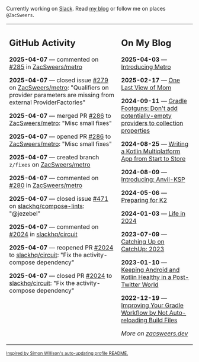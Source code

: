 Currently working on [Slack](https://slack.com/). Read [my blog](https://zacsweers.dev/) or follow me on places `@ZacSweers`.

<table><tr><td valign="top" width="60%">

## GitHub Activity
<!-- githubActivity starts -->
**2025-04-07** — commented on [#285](https://github.com/ZacSweers/metro/pull/285#issuecomment-2784097511) in [ZacSweers/metro](https://github.com/ZacSweers/metro)

**2025-04-07** — closed issue [#279](https://github.com/ZacSweers/metro/issues/279) on [ZacSweers/metro](https://github.com/ZacSweers/metro): "Qualifiers on provider parameters are missing from external ProviderFactories"

**2025-04-07** — merged PR [#286](https://github.com/ZacSweers/metro/pull/286) to [ZacSweers/metro](https://github.com/ZacSweers/metro): "Misc small fixes"

**2025-04-07** — opened PR [#286](https://github.com/ZacSweers/metro/pull/286) to [ZacSweers/metro](https://github.com/ZacSweers/metro): "Misc small fixes"

**2025-04-07** — created branch `z/fixes` on [ZacSweers/metro](https://github.com/ZacSweers/metro)

**2025-04-07** — commented on [#280](https://github.com/ZacSweers/metro/issues/280#issuecomment-2783995267) in [ZacSweers/metro](https://github.com/ZacSweers/metro)

**2025-04-07** — closed issue [#471](https://github.com/slackhq/compose-lints/issues/471) on [slackhq/compose-lints](https://github.com/slackhq/compose-lints): "@jezebel"

**2025-04-07** — commented on [#2024](https://github.com/slackhq/circuit/pull/2024#issuecomment-2783920858) in [slackhq/circuit](https://github.com/slackhq/circuit)

**2025-04-07** — reopened PR [#2024](https://github.com/slackhq/circuit/pull/2024) to [slackhq/circuit](https://github.com/slackhq/circuit): "Fix the activity-compose dependency"

**2025-04-07** — closed PR [#2024](https://github.com/slackhq/circuit/pull/2024) to [slackhq/circuit](https://github.com/slackhq/circuit): "Fix the activity-compose dependency"
<!-- githubActivity ends -->
</td><td valign="top" width="40%">

## On My Blog
<!-- blog starts -->
**2025-04-03** — [Introducing Metro](https://www.zacsweers.dev/introducing-metro/)

**2025-02-17** — [One Last View of Mom](https://www.zacsweers.dev/one-last-view-of-mom/)

**2024-09-11** — [Gradle Footguns: Don't add potentially-empty providers to collection properties](https://www.zacsweers.dev/gradle-footgun-adding-empty-providers-to-collection-properties/)

**2024-08-25** — [Writing a Kotlin Multiplatform App from Start to Store](https://www.zacsweers.dev/writing-a-kotlin-multiplatform-app-from-start-to-store/)

**2024-08-09** — [Introducing: Anvil-KSP](https://www.zacsweers.dev/introducing-anvil-ksp/)

**2024-05-06** — [Preparing for K2](https://www.zacsweers.dev/preparing-for-k2/)

**2024-01-03** — [Life in 2024](https://www.zacsweers.dev/life-in-2024/)

**2023-07-09** — [Catching Up on CatchUp: 2023](https://www.zacsweers.dev/catching-up-on-catchup-2023/)

**2023-01-10** — [Keeping Android and Kotlin Healthy in a Post-Twitter World](https://www.zacsweers.dev/keeping-android-healthy/)

**2022-12-19** — [Improving Your Gradle Workflow by Not Auto-reloading Build Files](https://www.zacsweers.dev/improving-your-workflow-by-not-auto-reloading-build-files/)
<!-- blog ends -->
_More on [zacsweers.dev](https://zacsweers.dev/)_
</td></tr></table>

<sub><a href="https://simonwillison.net/2020/Jul/10/self-updating-profile-readme/">Inspired by Simon Willison's auto-updating profile README.</a></sub>